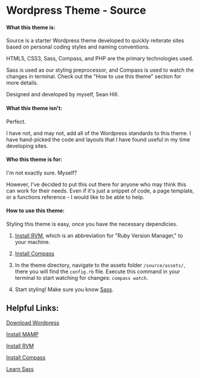# Wordpress Theme - Source

#### What this theme is:

Source is a starter Wordpress theme developed to quickly reiterate sites based on personal coding styles and naming conventions.

HTML5, CSS3, Sass, Compass, and PHP are the primary technologies used.

Sass is used as our styling preprocessor, and Compass is used to watch the changes in terminal. Check out the "How to use this theme" section for more details.

Designed and developed by myself, Sean Hill.

#### What this theme isn't:

Perfect.

I have not, and may not, add all of the Wordpress standards to this theme. I have hand-picked the code and layouts that I have found useful in my time developing sites.

#### Who this theme is for:

I'm not exactly sure. Myself?

However, I've decided to put this out there for anyone who may think this can work for their needs. Even if it's just a snippet of code, a page template, or a functions reference - I would like to be able to help.

#### How to use this theme:

Styling this theme is easy, once you have the necessary dependicies.

1. [Install RVM](https://rvm.io/rvm/install), which is an abbreviation for "Ruby Version Manager," to your machine.

2. [Install Compass](http://compass-style.org/install/)

3. In the theme directory, navigate to the assets folder ```/source/assets/```, there you will find the ```config.rb``` file. Execute this command in your terminal to start watching for changes: ```compass watch```.

4. Start styling! Make sure you know [Sass](http://sass-lang.com/guide).

## Helpful Links:

[Download Wordpress](https://wordpress.org/download/)

[Install MAMP](https://www.mamp.info/en/downloads/)

[Install RVM](https://rvm.io/rvm/install)

[Install Compass](http://compass-style.org/install/)

[Learn Sass](http://sass-lang.com/guide)